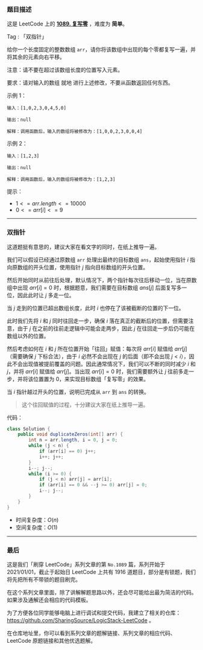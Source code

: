 ### 题目描述

这是 LeetCode 上的 **[1089. 复写零](https://leetcode.cn/problems/duplicate-zeros/solution/by-ac_oier-zivq/)** ，难度为 **简单**。

Tag : 「双指针」



给你一个长度固定的整数数组 `arr`，请你将该数组中出现的每个零都复写一遍，并将其余的元素向右平移。

注意：请不要在超过该数组长度的位置写入元素。

要求：请对输入的数组 就地 进行上述修改，不要从函数返回任何东西。

示例 1：
```
输入：[1,0,2,3,0,4,5,0]

输出：null

解释：调用函数后，输入的数组将被修改为：[1,0,0,2,3,0,0,4]
```
示例 2：
```
输入：[1,2,3]

输出：null

解释：调用函数后，输入的数组将被修改为：[1,2,3]
```

提示：
* $1 <= arr.length <= 10000$
* $0 <= arr[i] <= 9$

---

### 双指针

这道题挺有意思的，建议大家在看文字的同时，在纸上推导一遍。

我们可以假设已经通过原数组 `arr` 处理出最终的目标数组 `ans`，起始使用指针 $i$ 指向原数组的开头位置，使用指针 $j$ 指向目标数组的开头位置。

然后开始同时从前往后处理，默认情况下，两个指针每次往后移动一位，当在原数组中出现 $arr[i] = 0$ 时，根据题意，我们需要在目标数组 $ans[j]$ 后面复写多一位，因此此时让 $j$ 多走一位。

当 $j$ 走到的位置已超出数组长度，此时 $i$ 也停在了该被截断的位置的下一位。

此时我们先将 $i$ 和 $j$ 同时往回走一步，确保 $i$ 落在真正的截断后的位置，但需要注意，由于 $j$ 在之前的往前走逻辑中可能会走两步，因此 $j$ 在往回走一步后仍可能在数组以外的位置。

然后考虑如何在 $i$ 和 $j$ 所在位置开始「往回」赋值：每次将 $arr[i]$ 赋值给 $arr[j]$（需要确保 $j$ 下标合法），由于 $i$ 必然不会出现在 $j$ 的后面（即不会出现 $j < i$），因此不会出现值被提前覆盖的问题。因此通常情况下，我们可以不断的同时减少 $i$ 和 $j$，并将 $arr[i]$ 赋值给 $arr[j]$。当出现 $arr[i] = 0$ 时，我们需要额外让 $j$ 往前多走一步，并将该位置置为 $0$，来实现目标数组「复写零」的效果。

当 $i$ 指针越过开头的位置，说明已完成从 `arr` 到 `ans` 的转换。

> 这个往回赋值的过程，十分建议大家在纸上推导一遍。

代码：
```Java
class Solution {
    public void duplicateZeros(int[] arr) {
        int n = arr.length, i = 0, j = 0;
        while (j < n) {
            if (arr[i] == 0) j++;
            i++; j++;
        }
        i--; j--;
        while (i >= 0) {
            if (j < n) arr[j] = arr[i];
            if (arr[i] == 0 && --j >= 0) arr[j] = 0;
            i--; j--;
        }
    }
}
```
* 时间复杂度：$O(n)$
* 空间复杂度：$O(1)$

---

### 最后

这是我们「刷穿 LeetCode」系列文章的第 `No.1089` 篇，系列开始于 2021/01/01，截止于起始日 LeetCode 上共有 1916 道题目，部分是有锁题，我们将先把所有不带锁的题目刷完。

在这个系列文章里面，除了讲解解题思路以外，还会尽可能给出最为简洁的代码。如果涉及通解还会相应的代码模板。

为了方便各位同学能够电脑上进行调试和提交代码，我建立了相关的仓库：https://github.com/SharingSource/LogicStack-LeetCode 。

在仓库地址里，你可以看到系列文章的题解链接、系列文章的相应代码、LeetCode 原题链接和其他优选题解。

